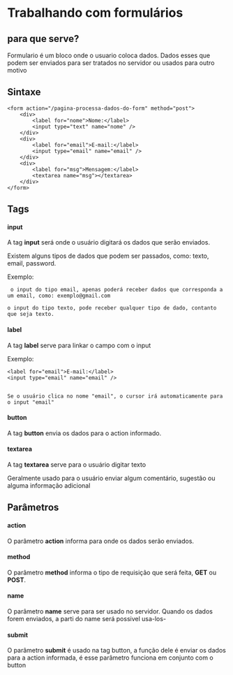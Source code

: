 # Trabalhando com formulários

## para que serve?
<p>Formulario é um bloco onde o usuario coloca dados. Dados esses que podem ser enviados para ser tratados no servidor ou usados para outro motivo</p>

## Sintaxe

```
<form action="/pagina-processa-dados-do-form" method="post">
    <div>
        <label for="nome">Nome:</label>
        <input type="text" name="nome" />
    </div>
    <div>
        <label for="email">E-mail:</label>
        <input type="email" name="email" />
    </div>
    <div>
        <label for="msg">Mensagem:</label>
        <textarea name="msg"></textarea>
    </div>
</form>
```

## Tags
#### input
<p>A tag <strong>input</strong> será onde o usuário digitará os dados que serão enviados.</p>
<p>Existem alguns tipos de dados que podem ser passados, como: texto, email, password.</p>

<p>Exemplo:

     o input do tipo email, apenas poderá receber dados que corresponda a um email, como: exemplo@gmail.com

    o input do tipo texto, pode receber qualquer tipo de dado, contanto que seja texto.
</p>

#### label
<p>A tag <strong>label</strong> serve para linkar o campo com o input</p>
<p>Exemplo:
    
    <label for="email">E-mail:</label>
    <input type="email" name="email" />
    

    Se o usuário clica no nome "email", o cursor irá automaticamente para o input "email"
</p>

#### button
<p>A tag <strong>button</strong> envia os dados para o action informado.</p>

#### textarea
<p>A tag <strong>textarea</strong> serve para o usuário digitar texto</p>
<p>Geralmente usado para o usuário enviar algum comentário, sugestão ou alguma informação adicional</p>

## Parâmetros

#### action
<p>O parâmetro <strong>action</strong> informa para onde os dados serão enviados.</p>

#### method
<p>O parâmetro <strong>method</strong> informa o tipo de requisição que será feita, <strong>GET</strong> ou <strong>POST</strong>.</p>

#### name
<p>O parâmetro <strong>name</strong> serve para ser usado no servidor.
Quando os dados forem enviados, a parti do name será possivel usa-los-</p>

#### submit
<p>O parâmetro <strong>submit</strong> é usado na tag button, a função dele é enviar os dados para a action informada, é esse parâmetro funciona em conjunto com o button</p>